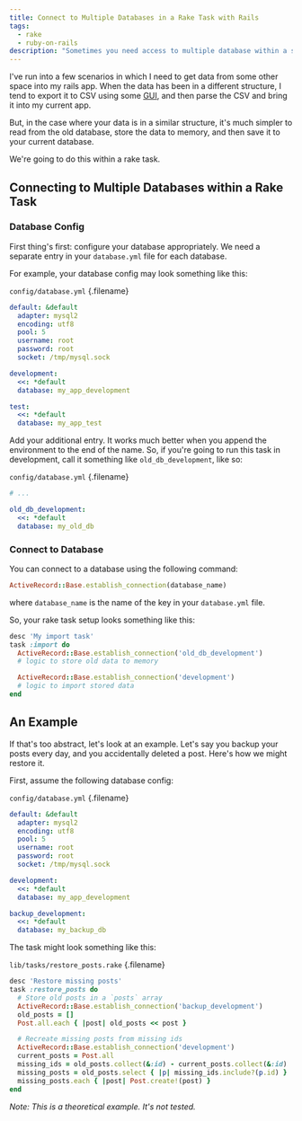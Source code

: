 ```yaml
---
title: Connect to Multiple Databases in a Rake Task with Rails
tags:
  - rake
  - ruby-on-rails
description: "Sometimes you need access to multiple database within a single rake task, for whatever reason. Here's how you do it."
---
```


I've run into a few scenarios in which I need to get data from some other space into my rails app. When the data has been in a different structure, I tend to export it to CSV using some [GUI](http://en.wikipedia.org/wiki/Graphical_user_interface), and then parse the CSV and bring it into my current app.

But, in the case where your data is in a similar structure, it's much simpler to read from the old database, store the data to memory, and then save it to your current database.

We're going to do this within a rake task.

## Connecting to Multiple Databases within a Rake Task

### Database Config

First thing's first: configure your database appropriately. We need a separate entry in your `database.yml` file for each database.

For example, your database config may look something like this:

`config/database.yml` {.filename}

```yaml
default: &default
  adapter: mysql2
  encoding: utf8
  pool: 5
  username: root
  password: root
  socket: /tmp/mysql.sock

development:
  <<: *default
  database: my_app_development

test:
  <<: *default
  database: my_app_test
```

Add your additional entry. It works much better when you append the environment to the end of the name. So, if you're going to run this task in development, call it something like `old_db_development`, like so:

`config/database.yml` {.filename}

```yaml
# ...

old_db_development:
  <<: *default
  database: my_old_db
```

### Connect to Database

You can connect to a database using the following command:

```ruby
ActiveRecord::Base.establish_connection(database_name)
```

where `database_name` is the name of the key in your `database.yml` file.

So, your rake task setup looks something like this:

```ruby
desc 'My import task'
task :import do
  ActiveRecord::Base.establish_connection('old_db_development')
  # logic to store old data to memory

  ActiveRecord::Base.establish_connection('development')
  # logic to import stored data
end
```

## An Example

If that's too abstract, let's look at an example. Let's say you backup your posts every day, and you accidentally deleted a post. Here's how we might restore it.

First, assume the following database config:

`config/database.yml` {.filename}

```yaml
default: &default
  adapter: mysql2
  encoding: utf8
  pool: 5
  username: root
  password: root
  socket: /tmp/mysql.sock

development:
  <<: *default
  database: my_app_development

backup_development:
  <<: *default
  database: my_backup_db
```

The task might look something like this:

`lib/tasks/restore_posts.rake` {.filename}

```ruby
desc 'Restore missing posts'
task :restore_posts do
  # Store old posts in a `posts` array
  ActiveRecord::Base.establish_connection('backup_development')
  old_posts = []
  Post.all.each { |post| old_posts << post }

  # Recreate missing posts from missing ids
  ActiveRecord::Base.establish_connection('development')
  current_posts = Post.all
  missing_ids = old_posts.collect(&:id) - current_posts.collect(&:id)
  missing_posts = old_posts.select { |p| missing_ids.include?(p.id) }
  missing_posts.each { |post| Post.create!(post) }
end
```

_Note: This is a theoretical example. It's not tested._
